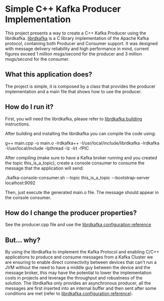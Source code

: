 # Simple C++ Kafka Producer Implementation

This project presents a way to create a C++ Kafka Producer using the librdkafka. [librdkafka](https://github.com/edenhill/librdkafka) is a C library implementation of the Apache Kafka protocol, containing both Producer and Consumer support. It was designed with message delivery reliability and high performance in mind, current figures exceed 1 million msgs/second for the producer and 3 million msgs/second for the consumer.

## What this application does?

The project is simple, it is composed by a class that provides the producer implementation and a main file that shows how to use the producer.

## How do I run it?

First, you will need the librdkafka, please refer to [librdkafka building](https://github.com/edenhill/librdkafka#building) instructions.

After building and installing the librdkafka you can compile the code using:

  g++ main.cpp -o main.o -lrdkafka++ -I/usr/local/include/librdkafka -lrdkafka -I/usr/local/include -lpthread -lz -lrt -fPIC

After compiling (make sure to have a Kafka broker running and you created the topic this_is_a_topic), create a console consumer to consume the message that the application will send:

  ./kafka-console-consumer.sh --topic this_is_a_topic --bootstrap-server localhost:9092

Then, just execute the generated main.o file. The message should appear in the console consumer.

## How do I change the producer properties?

See the producer.cpp file and use the [librdkafka configuration reference](https://github.com/edenhill/librdkafka/blob/master/CONFIGURATION.md)

## But... why?

By using the librdkafka to implement the Kafka Protocol and enabling C/C++ applications to produce and consume messages from a Kafka Cluster we are ensuring to enable direct connectivity between devices that can't run a JVM without the need to have a middle guy between the device and the message broker, this may have the potential to lower the implementation costs in projects and leverage the throughput and robustness of the solution. The librdkafka only provides an asynchronous producer, all the messages are first inserted into an internal buffer and then sent after some conditions are met (refer to [librdkafka configuration reference](https://github.com/edenhill/librdkafka/blob/master/CONFIGURATION.md)).